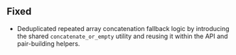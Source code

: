 ## Fixed
- Deduplicated repeated array concatenation fallback logic by introducing the shared ``concatenate_or_empty`` utility and reusing it within the API and pair-building helpers.
